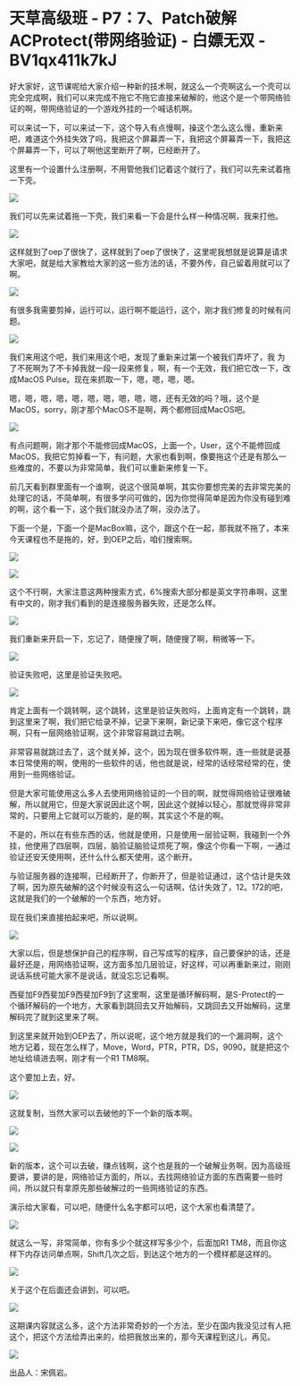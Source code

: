 # 天草高级班 - P7：7、Patch破解ACProtect(带网络验证) - 白嫖无双 - BV1qx411k7kJ

好大家好，这节课呢给大家介绍一种新的技术啊，就这么一个壳啊这么一个壳可以完全完成啊，我们可以来完成不拖它不拖它直接来破解的，他这个是一个带网络验证的啊，带网络验证的一个游戏外挂的一个喊话机啊。

可以来试一下，可以来试一下，这个导入有点慢啊，操这个怎么这么慢，重新来吧，难道这个外挂失效了吗，我把这个屏幕弄一下，我把这个屏幕弄一下，我把这个屏幕弄一下，可以了啊他这里断开了啊，已经断开了。

这里有一个设置什么注册啊，不用管他我们记着这个就行了，我们可以先来试着拖一下壳。

![](img/59a62315c68e2001ea0e0bcec9ec4093_1.png)

我们可以先来试着拖一下壳，我们来看一下会是什么样一种情况啊，我来打他。

![](img/59a62315c68e2001ea0e0bcec9ec4093_3.png)

这样就到了oep了很快了，这样就到了oep了很快了，这里呢我想就是说算是请求大家吧，就是给大家教给大家的这一些方法的话，不要外传，自己留着用就可以了啊。



![](img/59a62315c68e2001ea0e0bcec9ec4093_5.png)

有很多我需要剪掉，运行可以，运行啊不能运行，这个，刚才我们修复的时候有问题。

![](img/59a62315c68e2001ea0e0bcec9ec4093_7.png)

我们来用这个吧，我们来用这个吧，发现了重新来过第一个被我们弄坏了，我 为了不死啊为了不卡掉我就一段一段来修复，啊，有一个无效，我们把它改一下，改成MacOS Pulse。现在来抓取一下，嗯，嗯，嗯，嗯。

嗯，嗯，嗯，嗯，嗯，嗯，嗯，嗯，嗯，嗯，还有无效的吗？哦，这个是MacOS，sorry，刚才那个MacOS不是啊，两个都修回成MacOS吧。



![](img/59a62315c68e2001ea0e0bcec9ec4093_9.png)

有点问题啊，刚才那个不能修回成MacOS，上面一个，User，这个不能修回成MacOS，我把它剪掉看一下，有问题，大家也看到啊，像要拖这个还是有那么一些难度的，不要以为非常简单，我们可以重新来修复一下。

前几天看到群里面有一个谁啊，说这个很简单啊，其实你要想完美的去非常完美的处理它的话，不简单啊，有很多学问可做的，因为你觉得简单是因为你没有碰到难的啊，这个看一下，这个我们就没办法了啊，没办法了。

下面一个是，下面一个是MacBox嘛，这个，跟这个在一起，那我就不拖了，本来今天课程也不是拖的，好，到OEP之后，咱们搜索啊。



![](img/59a62315c68e2001ea0e0bcec9ec4093_11.png)

![](img/59a62315c68e2001ea0e0bcec9ec4093_12.png)

这个不行啊，大家注意这两种搜索方式，6%搜索大部分都是英文字符串啊，这里有中文的，刚才我们看到的是连接服务器失败，还是怎么样。



![](img/59a62315c68e2001ea0e0bcec9ec4093_14.png)

我们重新来开启一下，忘记了，随便搜了啊，随便搜了啊，稍微等一下。

![](img/59a62315c68e2001ea0e0bcec9ec4093_16.png)

验证失败吧，这里是验证失败吧。

![](img/59a62315c68e2001ea0e0bcec9ec4093_18.png)

肯定上面有一个跳转啊，这个跳转，这里是验证失败吗，上面肯定有一个跳转，跳到这里来了啊，我们把它给录不掉，记录下来啊，新记录下来吧，像它这个程序啊，只有一层网络验证啊，这个非常容易跳过去啊。

非常容易就跳过去了，这个就关掉，这个，因为现在很多软件啊，连一些就是说基本日常使用的啊，使用的一些软件的话，他也就是说，经常的话经常经常的在，使用到一些网络验证。

但是大家可能使用这么多人去使用网络验证的一个目的啊，就觉得网络验证很难破解，所以就用它，但是大家说因此这个啊，因此这个就掉以轻心，那就觉得非常非常的，只要用上它就可以万能的，是的啊，其实这个不是的啊。

不是的，所以在有些东西的话，他就是使用，只是使用一层验证啊，我碰到一个外挂，他使用了四层啊，四层，脑验证脑验证烦死了啊，像这个你看一下啊，一通过验证还安天使用啊，还什么什么都天使用，这个断开。

与验证服务器的连接啊，已经断开了，你断开了，但是验证通过，这个估计是失效了啊，因为原先破解的这个时候没有这么一句话啊，估计失效了，12。172的吧，这就是我们的一个破解的一个东西，地方好。

现在我们来直接拍起来吧，所以说啊。

![](img/59a62315c68e2001ea0e0bcec9ec4093_20.png)

大家以后，但是想保护自己的程序啊，自己写成写的程序，自己要保护的话，还是最好还是，用网络验证啊，这方面多加几层验证，好这样，可以再重新来过，刚刚说话系统可能大家不是说话，就没忘忘记看啊。

西斐加F9西斐加F9西斐加F9到了这里啊，这里是循环解码啊，是S-Protect的一个循环解码的一个地方，大家看到跳回去又开始解码，又跳回去又开始解码，这里解码完了就到这里来了啊。

到这里来就开始到OEP去了，所以说呢，这个地方就是我们的一个漏洞啊，这个地方记着，现在怎么样了，Move，Word，PTR，PTR，DS，9090，就是把这个地址给填进去啊，刚才有一个R1 TM8啊。

这个要加上去，好。

![](img/59a62315c68e2001ea0e0bcec9ec4093_22.png)

这就复制，当然大家可以去破他的下一个新的版本啊。

![](img/59a62315c68e2001ea0e0bcec9ec4093_24.png)

![](img/59a62315c68e2001ea0e0bcec9ec4093_25.png)

新的版本，这个可以去破，赚点钱啊，这个也是我的一个破解业务啊，因为高级班要讲，要讲的是，网络验证方面的，所以，去找网络验证方面的东西需要一些时间，所以就只有拿原先那些破解过的一些网络验证的东西。

演示给大家看，可以吧，随便什么名字都可以吧，这个大家也看清楚了。

![](img/59a62315c68e2001ea0e0bcec9ec4093_27.png)

就这么一写，非常简单，你有多少个就这样写多少个，后面加R1 TM8，而且你这样下内存访问单点啊，Shift几次之后，到达这个地方的一个模样都是这样的。



![](img/59a62315c68e2001ea0e0bcec9ec4093_29.png)

关于这个在后面还会讲到，可以吧。

![](img/59a62315c68e2001ea0e0bcec9ec4093_31.png)

这期课内容就这么多，这个方法非常奇妙的一个方法，至少在国内我没见过有人把这个，把这个方法给弄出来的，给把我放出来的，那今天课程到这儿，再见。



![](img/59a62315c68e2001ea0e0bcec9ec4093_33.png)

出品人：宋佩岩。